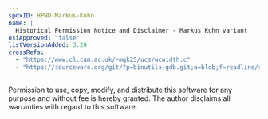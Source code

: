 ```yaml
---
spdxID: HPND-Markus-Kuhn
name: |
  Historical Permission Notice and Disclaimer - Markus Kuhn variant
osiApproved: "false"
listVersionAdded: 3.20
crossRefs: 
  - "https://www.cl.cam.ac.uk/~mgk25/ucs/wcwidth.c"
  - "https://sourceware.org/git/?p=binutils-gdb.git;a=blob;f=readline/readline/support/wcwidth.c;h=0f5ec995796f4813abbcf4972aec0378ab74722a;hb=HEAD#l55"
---
```


Permission to use, copy, modify, and distribute this software for any purpose and without fee is hereby granted. The author disclaims all warranties with regard to this software.
